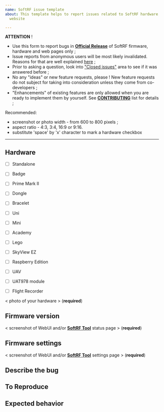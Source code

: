 ```yaml
---
name: SoftRF issue template
about: This template helps to report issues related to SoftRF hardware, software and
  website

---
```


**ATTENTION** ! 

- Use this form to report bugs in [**Official Release**](https://github.com/lyusupov/SoftRF/releases) of SoftRF firmware, hardware and web pages only ;
- Issue reports from anonymous users will be most likely invalidated. Reasons for that are well explained [here](https://berthub.eu/articles/posts/anonymous-help/) ;
- Prior to asking a question, look into ["Closed issues"](https://github.com/lyusupov/SoftRF/issues?q=is%3Aissue+is%3Aclosed) area to see if it was answered before ;
- No any "ideas" or new feature requests, please ! New feature requests do not subject for taking into consideration unless they come from co-developers ;
- "Enhancements" of existing features are only allowed when you are ready to implement them by yourself. See [**CONTRIBUTING**](https://github.com/lyusupov/SoftRF/blob/master/CONTRIBUTING.md) list for details ;

Recommended:
- screenshot or photo width - from 600 to 800 pixels ;
- aspect ratio - 4:3, 3:4, 16:9 or 9:16.
- substitute 'space' by 'x' character to mark a hardware checkbox

--------------------

## Hardware

- [ ]   Standalone
- [ ]   Badge
- [ ]   Prime Mark II
- [ ]   Dongle
- [ ]   Bracelet
- [ ]   Uni
- [ ]   Mini
- [ ]   Academy
- [ ]   Lego
- [ ]   SkyView EZ
- [ ]   Raspberry Edition
- [ ]   UAV
- [ ]   UAT978 module
- [ ]   Flight Recorder


< photo of your hardware > (**required**)

## Firmware version

<  screenshot of WebUI and/or [**SoftRF Tool**](https://github.com/lyusupov/SoftRF/wiki/SoftRF-Configuration-Tool) status page > (**required**)

## Firmware settings

<  screenshot of WebUI and/or [**SoftRF Tool**](https://github.com/lyusupov/SoftRF/wiki/SoftRF-Configuration-Tool) settings page > (**required**)

## Describe the bug


## To Reproduce


## Expected behavior
